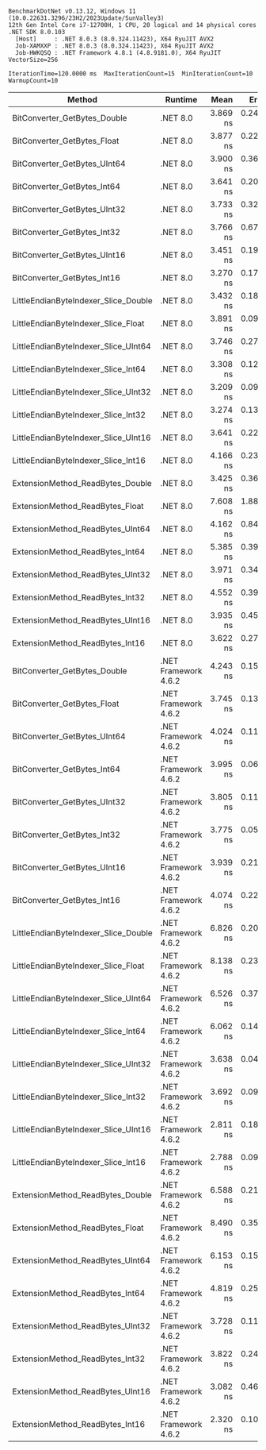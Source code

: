 ```

BenchmarkDotNet v0.13.12, Windows 11 (10.0.22631.3296/23H2/2023Update/SunValley3)
12th Gen Intel Core i7-12700H, 1 CPU, 20 logical and 14 physical cores
.NET SDK 8.0.103
  [Host]     : .NET 8.0.3 (8.0.324.11423), X64 RyuJIT AVX2
  Job-XAMXXP : .NET 8.0.3 (8.0.324.11423), X64 RyuJIT AVX2
  Job-HWKQSQ : .NET Framework 4.8.1 (4.8.9181.0), X64 RyuJIT VectorSize=256

IterationTime=120.0000 ms  MaxIterationCount=15  MinIterationCount=10  
WarmupCount=10  

```

| Method                               | Runtime              |     Mean |     Error |    StdDev | Ratio | RatioSD |
|--------------------------------------|----------------------|---------:|----------:|----------:|------:|--------:|
| BitConverter_GetBytes_Double         | .NET 8.0             | 3.869 ns | 0.2428 ns | 0.2271 ns |  1.19 |    0.10 |
| BitConverter_GetBytes_Float          | .NET 8.0             | 3.877 ns | 0.2261 ns | 0.2115 ns |  1.19 |    0.09 |
| BitConverter_GetBytes_UInt64         | .NET 8.0             | 3.900 ns | 0.3690 ns | 0.3452 ns |  1.21 |    0.15 |
| BitConverter_GetBytes_Int64          | .NET 8.0             | 3.641 ns | 0.2000 ns | 0.1870 ns |  1.12 |    0.09 |
| BitConverter_GetBytes_UInt32         | .NET 8.0             | 3.733 ns | 0.3208 ns | 0.2843 ns |  1.15 |    0.12 |
| BitConverter_GetBytes_Int32          | .NET 8.0             | 3.766 ns | 0.6715 ns | 0.6282 ns |  1.16 |    0.19 |
| BitConverter_GetBytes_UInt16         | .NET 8.0             | 3.451 ns | 0.1967 ns | 0.1744 ns |  1.06 |    0.07 |
| BitConverter_GetBytes_Int16          | .NET 8.0             | 3.270 ns | 0.1789 ns | 0.1586 ns |  1.00 |    0.00 |
| LittleEndianByteIndexer_Slice_Double | .NET 8.0             | 3.432 ns | 0.1800 ns | 0.1405 ns |  1.06 |    0.07 |
| LittleEndianByteIndexer_Slice_Float  | .NET 8.0             | 3.891 ns | 0.0944 ns | 0.0788 ns |  1.19 |    0.07 |
| LittleEndianByteIndexer_Slice_UInt64 | .NET 8.0             | 3.746 ns | 0.2710 ns | 0.2535 ns |  1.15 |    0.10 |
| LittleEndianByteIndexer_Slice_Int64  | .NET 8.0             | 3.308 ns | 0.1255 ns | 0.1174 ns |  1.02 |    0.07 |
| LittleEndianByteIndexer_Slice_UInt32 | .NET 8.0             | 3.209 ns | 0.0979 ns | 0.0647 ns |  1.00 |    0.06 |
| LittleEndianByteIndexer_Slice_Int32  | .NET 8.0             | 3.274 ns | 0.1323 ns | 0.1105 ns |  1.00 |    0.06 |
| LittleEndianByteIndexer_Slice_UInt16 | .NET 8.0             | 3.641 ns | 0.2276 ns | 0.2018 ns |  1.12 |    0.09 |
| LittleEndianByteIndexer_Slice_Int16  | .NET 8.0             | 4.166 ns | 0.2338 ns | 0.2073 ns |  1.28 |    0.10 |
| ExtensionMethod_ReadBytes_Double     | .NET 8.0             | 3.425 ns | 0.3633 ns | 0.3034 ns |  1.05 |    0.11 |
| ExtensionMethod_ReadBytes_Float      | .NET 8.0             | 7.608 ns | 1.8867 ns | 1.7648 ns |  2.40 |    0.61 |
| ExtensionMethod_ReadBytes_UInt64     | .NET 8.0             | 4.162 ns | 0.8438 ns | 0.7480 ns |  1.27 |    0.22 |
| ExtensionMethod_ReadBytes_Int64      | .NET 8.0             | 5.385 ns | 0.3957 ns | 0.3702 ns |  1.66 |    0.15 |
| ExtensionMethod_ReadBytes_UInt32     | .NET 8.0             | 3.971 ns | 0.3411 ns | 0.3190 ns |  1.23 |    0.13 |
| ExtensionMethod_ReadBytes_Int32      | .NET 8.0             | 4.552 ns | 0.3975 ns | 0.3718 ns |  1.38 |    0.13 |
| ExtensionMethod_ReadBytes_UInt16     | .NET 8.0             | 3.935 ns | 0.4504 ns | 0.4213 ns |  1.22 |    0.16 |
| ExtensionMethod_ReadBytes_Int16      | .NET 8.0             | 3.622 ns | 0.2709 ns | 0.2534 ns |  1.10 |    0.07 |
| BitConverter_GetBytes_Double         | .NET Framework 4.6.2 | 4.243 ns | 0.1550 ns | 0.1450 ns |  1.30 |    0.07 |
| BitConverter_GetBytes_Float          | .NET Framework 4.6.2 | 3.745 ns | 0.1370 ns | 0.1281 ns |  1.15 |    0.06 |
| BitConverter_GetBytes_UInt64         | .NET Framework 4.6.2 | 4.024 ns | 0.1124 ns | 0.0743 ns |  1.25 |    0.05 |
| BitConverter_GetBytes_Int64          | .NET Framework 4.6.2 | 3.995 ns | 0.0602 ns | 0.0358 ns |  1.24 |    0.06 |
| BitConverter_GetBytes_UInt32         | .NET Framework 4.6.2 | 3.805 ns | 0.1125 ns | 0.0879 ns |  1.17 |    0.06 |
| BitConverter_GetBytes_Int32          | .NET Framework 4.6.2 | 3.775 ns | 0.0553 ns | 0.0365 ns |  1.17 |    0.06 |
| BitConverter_GetBytes_UInt16         | .NET Framework 4.6.2 | 3.939 ns | 0.2181 ns | 0.2040 ns |  1.20 |    0.06 |
| BitConverter_GetBytes_Int16          | .NET Framework 4.6.2 | 4.074 ns | 0.2215 ns | 0.1963 ns |  1.25 |    0.11 |
| LittleEndianByteIndexer_Slice_Double | .NET Framework 4.6.2 | 6.826 ns | 0.2066 ns | 0.1932 ns |  2.09 |    0.10 |
| LittleEndianByteIndexer_Slice_Float  | .NET Framework 4.6.2 | 8.138 ns | 0.2324 ns | 0.2174 ns |  2.49 |    0.13 |
| LittleEndianByteIndexer_Slice_UInt64 | .NET Framework 4.6.2 | 6.526 ns | 0.3789 ns | 0.3544 ns |  1.99 |    0.14 |
| LittleEndianByteIndexer_Slice_Int64  | .NET Framework 4.6.2 | 6.062 ns | 0.1482 ns | 0.1237 ns |  1.86 |    0.09 |
| LittleEndianByteIndexer_Slice_UInt32 | .NET Framework 4.6.2 | 3.638 ns | 0.0482 ns | 0.0287 ns |  1.13 |    0.06 |
| LittleEndianByteIndexer_Slice_Int32  | .NET Framework 4.6.2 | 3.692 ns | 0.0986 ns | 0.0652 ns |  1.15 |    0.06 |
| LittleEndianByteIndexer_Slice_UInt16 | .NET Framework 4.6.2 | 2.811 ns | 0.1858 ns | 0.1738 ns |  0.86 |    0.05 |
| LittleEndianByteIndexer_Slice_Int16  | .NET Framework 4.6.2 | 2.788 ns | 0.0992 ns | 0.0928 ns |  0.85 |    0.05 |
| ExtensionMethod_ReadBytes_Double     | .NET Framework 4.6.2 | 6.588 ns | 0.2168 ns | 0.2028 ns |  2.02 |    0.13 |
| ExtensionMethod_ReadBytes_Float      | .NET Framework 4.6.2 | 8.490 ns | 0.3555 ns | 0.3151 ns |  2.60 |    0.14 |
| ExtensionMethod_ReadBytes_UInt64     | .NET Framework 4.6.2 | 6.153 ns | 0.1589 ns | 0.1149 ns |  1.90 |    0.08 |
| ExtensionMethod_ReadBytes_Int64      | .NET Framework 4.6.2 | 4.819 ns | 0.2524 ns | 0.2361 ns |  1.48 |    0.12 |
| ExtensionMethod_ReadBytes_UInt32     | .NET Framework 4.6.2 | 3.728 ns | 0.1158 ns | 0.1026 ns |  1.14 |    0.07 |
| ExtensionMethod_ReadBytes_Int32      | .NET Framework 4.6.2 | 3.822 ns | 0.2462 ns | 0.2182 ns |  1.17 |    0.09 |
| ExtensionMethod_ReadBytes_UInt16     | .NET Framework 4.6.2 | 3.082 ns | 0.4607 ns | 0.4084 ns |  0.94 |    0.13 |
| ExtensionMethod_ReadBytes_Int16      | .NET Framework 4.6.2 | 2.320 ns | 0.1081 ns | 0.0958 ns |  0.71 |    0.05 |
